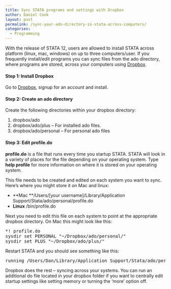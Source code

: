 ```yaml
---
title: Sync STATA programs and settings with Dropbox
author: Daniel Cook
layout: post
permalink: /sync-your-ado-directory-in-stata-across-computers/
categories:
  - Programming
---
```

With the release of STATA 12, users are allowed to install STATA across platform (linux, mac, windows) on up to three computers/user. If you frequently install/edit programs you can sync files from the ado directory, where programs are stored, across your computers using [Dropbox][1].  
<!--more-->

#### Step 1: Install Dropbox

Go to [Dropbox][1], signup for an account and install.

#### Step 2: Create an ado directory

Create the following directories within your dropbox directory:

  1. dropbox/ado
  2. dropbox/ado/plus &#8211; For installed ado files.
  3. dropbox/ado/personal &#8211; For personal ado files

#### Step 3: Edit profile.do

**profile.do** is a file that runs every time you startup STATA. STATA will look in a variety of places for the file depending on your operating system. Type **help profile** for more information on where it is stored on your operating system.

This file needs to be created and edited on each system you want to sync. Here&#8217;s where you might store it on Mac and linux:

  * **Mac **/Users/[your username]/Library/Application Support/Stata/ado/personal/profile.do 
  * **Linux** /bin/profile.do

Next you need to edit this file on each system to point at the appropriate dropbox directory. On Mac this might look like this:

<pre>*! profile.do
sysdir set PERSONAL "~/Dropbox/ado/personal/"
sysdir set PLUS "~/Dropbox/ado/plus/"
</pre>

Restart STATA and you should see something like this:

<pre>running /Users/Dan/Library/Application Support/Stata/ado/personal/profile.do 
</pre>

Dropbox does the rest &#8211; syncing across your systems. You can run an additional do file located in your dropbox folder if you want to centrally edit startup settings like setting memory or turning the &#8216;more&#8217; option off.

 [1]: http://www.dropbox.com